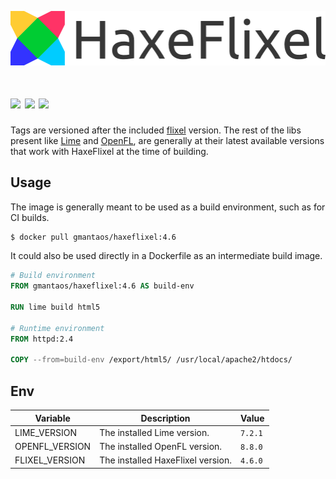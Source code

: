 ![](https://raw.githubusercontent.com/gmantaos/haxeflixel-docker/master/logo.png)

[![](https://img.shields.io/docker/pulls/gmantaos/haxeflixel.svg)](https://hub.docker.com/r/gmantaos/haxeflixel)
[![](https://images.microbadger.com/badges/image/gmantaos/haxeflixel.svg)](https://hub.docker.com/r/gmantaos/haxeflixel)
[![](https://images.microbadger.com/badges/version/gmantaos/haxeflixel.svg)](https://hub.docker.com/r/gmantaos/haxeflixel)
==========

Tags are versioned after the included [flixel](https://lib.haxe.org/p/flixel/) version.
The rest of the libs present like [Lime](https://lib.haxe.org/p/lime/) and [OpenFL](https://lib.haxe.org/p/openfl/), are generally at their latest available versions that work with HaxeFlixel at the time of building.

## Usage

The image is generally meant to be used as a build environment, such as for CI builds.

```bash
$ docker pull gmantaos/haxeflixel:4.6
```

It could also be used directly in a Dockerfile as an intermediate build image.

```Dockerfile
# Build environment
FROM gmantaos/haxeflixel:4.6 AS build-env

RUN lime build html5

# Runtime environment
FROM httpd:2.4

COPY --from=build-env /export/html5/ /usr/local/apache2/htdocs/
```

## Env

| Variable | Description | Value |
| -------- | ----------- | ----- |
| LIME_VERSION | The installed Lime version. | `7.2.1` |
| OPENFL_VERSION | The installed OpenFL version. | `8.8.0` |
| FLIXEL_VERSION | The installed HaxeFlixel version. | `4.6.0` |